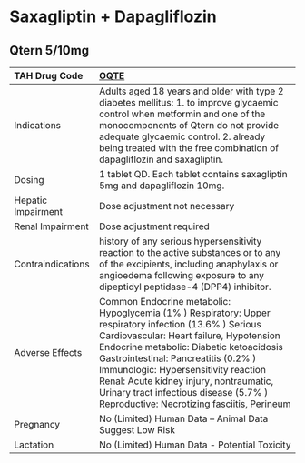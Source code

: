 # Saxagliptin + Dapagliflozin

## Qtern 5/10mg

| TAH Drug Code      | [OQTE](https://www.tahsda.org.tw/drugs/hissearch.php?drug_code=OQTE)                                                                                                                                                                                                                                                                                                                                          |
|:-------------------|:--------------------------------------------------------------------------------------------------------------------------------------------------------------------------------------------------------------------------------------------------------------------------------------------------------------------------------------------------------------------------------------------------------------|
| Indications        | Adults aged 18 years and older with type 2 diabetes mellitus: 1. to improve glycaemic control when metformin and one of the monocomponents of Qtern do not provide adequate glycaemic control. 2. already being treated with the free combination of dapagliflozin and saxagliptin.                                                                                                                           |
| Dosing             | 1 tablet QD. Each tablet contains saxagliptin 5mg and dapagliflozin 10mg.                                                                                                                                                                                                                                                                                                                                     |
| Hepatic Impairment | Dose adjustment not necessary                                                                                                                                                                                                                                                                                                                                                                                 |
| Renal Impairment   | Dose adjustment required                                                                                                                                                                                                                                                                                                                                                                                      |
| Contraindications  | history of any serious hypersensitivity reaction to the active substances or to any of the excipients, including anaphylaxis or angioedema following exposure to any dipeptidyl peptidase-4 (DPP4) inhibitor.                                                                                                                                                                                                 |
| Adverse Effects    | Common Endocrine metabolic: Hypoglycemia (1% ) Respiratory: Upper respiratory infection (13.6% ) Serious Cardiovascular: Heart failure, Hypotension Endocrine metabolic: Diabetic ketoacidosis Gastrointestinal: Pancreatitis (0.2% ) Immunologic: Hypersensitivity reaction Renal: Acute kidney injury, nontraumatic, Urinary tract infectious disease (5.7% ) Reproductive: Necrotizing fasciitis, Perineum |
| Pregnancy          | No (Limited) Human Data – Animal Data Suggest Low Risk                                                                                                                                                                                                                                                                                                                                                        |
| Lactation          | No (Limited) Human Data - Potential Toxicity                                                                                                                                                                                                                                                                                                                                                                  |

